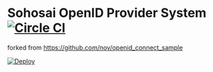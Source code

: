 # Sohosai OpenID Provider System [![Circle CI](https://circleci.com/gh/sohosai/jdp-rails.svg?style=svg)](https://circleci.com/gh/sohosai/jdp-rails)

forked from https://github.com/nov/openid_connect_sample

[![Deploy](https://www.herokucdn.com/deploy/button.png)](https://heroku.com/deploy)
